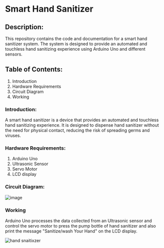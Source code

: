 # Smart Hand Sanitizer

## Description:
This repository contains the code and documentation for a smart hand sanitizer system. The system is designed to provide an automated and touchless hand sanitizing experience using Arduino Uno and different sensors.

## Table of Contents:
1. Introduction
2. Hardware Requirements
3. Circuit Diagram
4. Working

### Introduction:
A smart hand sanitizer is a device that provides an automated and touchless hand sanitizing experience. It is designed to dispense hand sanitizer without the need for physical contact, reducing the risk of spreading germs and viruses.


### Hardware Requirements:
1. Arduino Uno
2. Ultrasonic Sensor
3. Servo Motor
4. LCD display
   
### Circuit Diagram:
![image](https://github.com/875keshav/Arduino-based-Smart-Hand-Sanitizer/assets/126338618/3b29185b-95e7-43b3-a5a2-5e1e387936da)


### Working
Arduino Uno processes the data collected from an Ultrasonic sensor and control the servo motor to press the pump bottle of hand sanitizer and also print the message "Sanitize/wash Your Hand" on the LCD display.


![hand snaitixzer](https://github.com/875keshav/Arduino-based-Smart-Hand-Sanitizer/assets/126338618/59fc4999-13c7-4aa0-bae3-91cb08d3b028)
